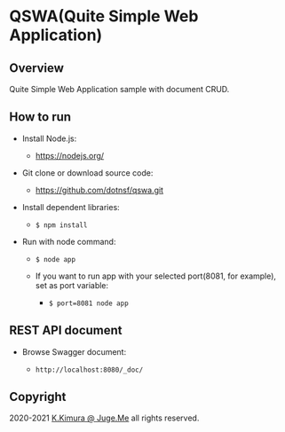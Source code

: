 # QSWA(Quite Simple Web Application)

## Overview

Quite Simple Web Application sample with document CRUD.


## How to run

- Install Node.js:

  - https://nodejs.org/

- Git clone or download source code:

  - https://github.com/dotnsf/qswa.git

- Install dependent libraries:

  - `$ npm install`

- Run with node command:

  - `$ node app`

  - If you want to run app with your selected port(8081, for example), set as port variable:

    - `$ port=8081 node app`


## REST API document

- Browse Swagger document:

  - `http://localhost:8080/_doc/`


## Copyright

2020-2021 [K.Kimura @ Juge.Me](https://github.com/dotnsf) all rights reserved.
